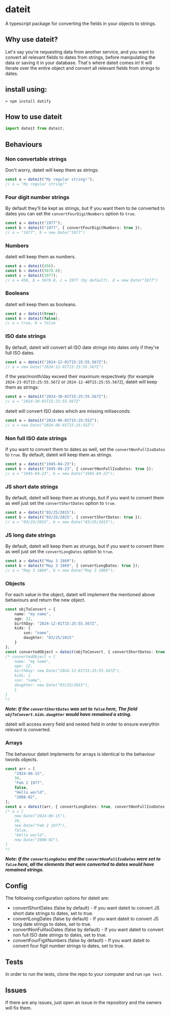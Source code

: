 # dateit

A typescript package for converting the fields in your objects to strings.

## Why use dateit?
Let's say you're requesting data from another service, and you want to convert all relevant fields to dates from strings, before manipulating the data or saving it in your database. That's where dateit comes in! It will iterate over the entire object and convert all relevant fields from strings to dates.

## install using:
`> npm install datify`

## How to use dateit
```ts
import dateit from dateit;
```

## Behaviours

### Non convertable strings
Don't worry, dateit will keep them as strings:

```ts
const a = dateit("My regular string!");
// a = "My regular string!"
```

### Four digit number strings
By default they'll be kept as strings, but If you want them to be converted to dates you can set the ```convertFourDigitNumbers``` option to ```true```.
```ts
const a = dateit("1977");
const b = dateit("1977", { convertFourDigitNumbers: true });
// a = "1977", b = new Date("1977")
```

### Numbers
dateit will keep them as numbers.

```ts
const a = dateit(456);
const b = dateit(5678.8);
const c = dateit(1977);
// a = 456, b = 5678.8, c = 1977 (by default), d = new Date("1977")
```

### Booleans
dateit will keep them as booleans.

```ts
const a = dateit(true);
const b = dateit(false);
// a = true, b = false
```

### ISO date strings
By default, dateit will convert all ISO date strings into dates only if they're full ISO dates.

```ts
const a = dateit("2024-12-01T15:25:55.567Z");
// a = new Date("2024-12-01T15:25:55.567Z")
```

if the year/month/day exceed their maximum respectively (for example ```2024-23-01T15:25:55.567Z``` or ```2024-12-40T15:25:55.567Z```), dateit will keep them as strings:
```ts
const a = dateit("2024-30-01T15:25:55.567Z");
// a = "2024-30-01T15:25:55.567Z"
```

dateit will convert ISO dates which are missing miliseconds:
```ts
const a = dateit("2024-06-01T15:25:55Z");
// a = new Date("2024-06-01T15:25:55Z")
```

### Non full ISO date strings
If you want to convert them to dates as well, set the ```convertNonFullIsoDates``` to ```true```. By default, dateit will keep them as strings.

```ts
const a = dateit("1945-04-23");
const b = dateit("1945-04-23", { convertNonFullIsoDates: true });
// a = "1945-04-23", b = new Date("1945-04-23");
```

### JS short date strings
By default, dateit will keep them as strungs, but if you want to convert them as well just set the ```convertShortDates``` option to ```true```.

```ts
const a = dateit("03/25/2015");
const b = dateit("03/25/2015", { convertShortDates: true });
// a = "03/25/2015", b = new Date("03/25/2015");
```

### JS long date strings
By default, dateit will keep them as strungs, but if you want to convert them as well just set the ```convertLongDates``` option to ```true```.

```ts
const a = dateit("May 3 1869");
const b = dateit("May 3 1869", { convertLongDates: true });
// a = "May 3 1869", b = new Date("May 3 1869");
```

### Objects
For each value in the object, dateit will implement the mentioned above behaviours and return the new object.

```ts
const objToConvert = {
    name: "my name",
    age: 12,
    birthDay: "2024-12-01T15:25:55.567Z",
    kids: {
        son: "name",
        daughter: "03/25/2015"
    }
};
const convertedObject = dateit(objToConvert, { convertShortDates: true });
/* convertedObject = {
    name: "my name",
    age: 12,
    birthDay: new Date("2024-12-01T15:25:55.567Z"),
    kids: {
    son: "name",
    daughter: new Date("03/25/2015"),
    }
}
*/
```
***Note: If the ```convertShortDates``` was set to ```false``` here, The field ```objToConvert.kids.daughter``` would have remained a string.***

dateit will access every field and nested field in order to ensure everythin relevant is converted.

### Arrays
The behaviour dateit implements for arrays is identical to the behaviour twords objects.

```ts
const arr = [
    "2024-06-15",
    34,
    "Feb 2 1977",
    false,
    "Hello world",
    "2008-02",
];
const a = dateit(arr, { convertLongDates: true, convertNonFullIsoDates: true });
/* a = [
    new Date("2024-06-15"),
    34,
    new Date("Feb 2 1977"),
    false,
    "Hello world",
    new Date("2008-02"),  
]
*/
```
***Note: If the ```convertLongDates``` and the ```convertNonFullIsoDates``` were set to ```false``` here, all the elements that were converted to dates would have remained strings.***


## Config
The following configuration options for dateit are:
- convertShortDates (false by default) - If you want dateit to convert JS short date strings to dates, set to true.
- convertLongDates (false by default) - If you want dateit to convert JS long date strings to dates, set to true.
- convertNonFullIsoDates (false by default) - If you want dateit to convert non full ISO date strings to dates, set to true.
- convertFourFigitNumbers (false by default) - If you want dateit to convert four figit number strings to dates, set to true.

## Tests
In order to run the tests, clone the repo to your computer and run ```npm test```.

## Issues
If there are any issues, just open an issue in the repository and the owners will fix them.
